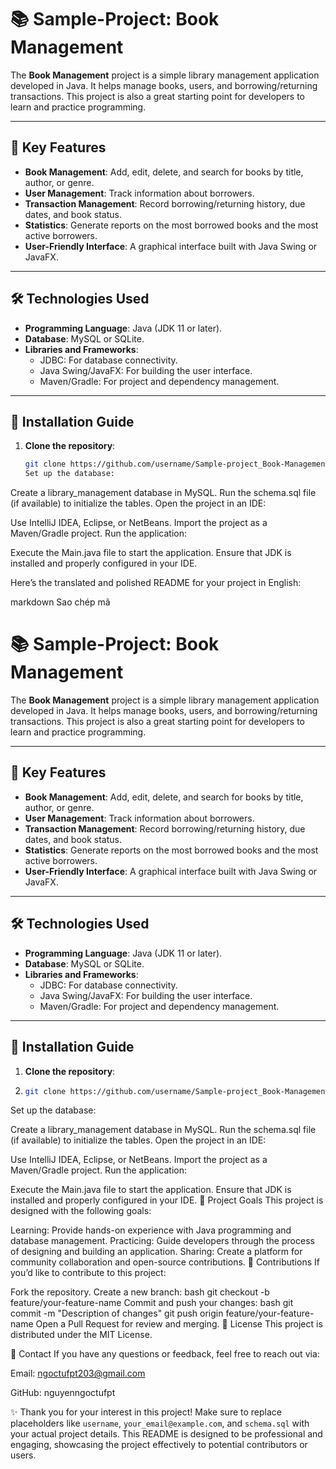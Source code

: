 # 📚 Sample-Project: Book Management

The **Book Management** project is a simple library management application developed in Java. It helps manage books, users, and borrowing/returning transactions. This project is also a great starting point for developers to learn and practice programming.

---

## 🚀 Key Features
- **Book Management**: Add, edit, delete, and search for books by title, author, or genre.
- **User Management**: Track information about borrowers.
- **Transaction Management**: Record borrowing/returning history, due dates, and book status.
- **Statistics**: Generate reports on the most borrowed books and the most active borrowers.
- **User-Friendly Interface**: A graphical interface built with Java Swing or JavaFX.

---

## 🛠️ Technologies Used
- **Programming Language**: Java (JDK 11 or later).
- **Database**: MySQL or SQLite.
- **Libraries and Frameworks**:
  - JDBC: For database connectivity.
  - Java Swing/JavaFX: For building the user interface.
  - Maven/Gradle: For project and dependency management.

---

## 🏁 Installation Guide
1. **Clone the repository**:
   ```bash
   git clone https://github.com/username/Sample-project_Book-Management.git
   Set up the database:

Create a library_management database in MySQL.
Run the schema.sql file (if available) to initialize the tables.
Open the project in an IDE:

Use IntelliJ IDEA, Eclipse, or NetBeans.
Import the project as a Maven/Gradle project.
Run the application:

Execute the Main.java file to start the application.
Ensure that JDK is installed and properly configured in your IDE.

Here’s the translated and polished README for your project in English:

markdown
Sao chép mã
# 📚 Sample-Project: Book Management

The **Book Management** project is a simple library management application developed in Java. It helps manage books, users, and borrowing/returning transactions. This project is also a great starting point for developers to learn and practice programming.

---

## 🚀 Key Features
- **Book Management**: Add, edit, delete, and search for books by title, author, or genre.
- **User Management**: Track information about borrowers.
- **Transaction Management**: Record borrowing/returning history, due dates, and book status.
- **Statistics**: Generate reports on the most borrowed books and the most active borrowers.
- **User-Friendly Interface**: A graphical interface built with Java Swing or JavaFX.

---

## 🛠️ Technologies Used
- **Programming Language**: Java (JDK 11 or later).
- **Database**: MySQL or SQLite.
- **Libraries and Frameworks**:
  - JDBC: For database connectivity.
  - Java Swing/JavaFX: For building the user interface.
  - Maven/Gradle: For project and dependency management.

---

## 🏁 Installation Guide
1. **Clone the repository**:
2. 
   ```bash
   git clone https://github.com/username/Sample-project_Book-Management.git
Set up the database:

Create a library_management database in MySQL.
Run the schema.sql file (if available) to initialize the tables.
Open the project in an IDE:

Use IntelliJ IDEA, Eclipse, or NetBeans.
Import the project as a Maven/Gradle project.
Run the application:

Execute the Main.java file to start the application.
Ensure that JDK is installed and properly configured in your IDE.
🌟 Project Goals
This project is designed with the following goals:

Learning: Provide hands-on experience with Java programming and database management.
Practicing: Guide developers through the process of designing and building an application.
Sharing: Create a platform for community collaboration and open-source contributions.
🤝 Contributions
If you’d like to contribute to this project:

Fork the repository.
Create a new branch:
bash
git checkout -b feature/your-feature-name
Commit and push your changes:
bash
git commit -m "Description of changes"
git push origin feature/your-feature-name
Open a Pull Request for review and merging.
📄 License
This project is distributed under the MIT License.

💬 Contact
If you have any questions or feedback, feel free to reach out via:

Email: ngoctufpt203@gmail.com

GitHub: nguyenngoctufpt

✨ Thank you for your interest in this project!
Make sure to replace placeholders like `username`, `your_email@example.com`, and `schema.sql` with your actual project details. This README is designed to be professional and engaging, showcasing the project effectively to potential contributors or users.

